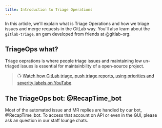 ```yaml
---
title: Introduction to Triage Operations
---
```


In this article, we'll explain what is Triage Operations and how we triage issues and merge requests in the GitLab way. You'll also learn about the `gitlab-triage`, an gem developed from friends at @gitlab-org.

## TriageOps what?
Triage oeprations is where people triage issues and maintaining low un-triaged issues is essential for maintainbility of a open-source project.

> :tv: [Watch how GitLab triage, push triage reports, using priorities and severity labels on YouTube](https://www.youtube-nocookie.com/watch?v=qOlN2G1BDhk).

## The TriageOps bot: @RecapTime_bot
Most of the automated issue and MR replies are handled by our bot, @RecapTime_bot. To access that account on API or even in the GUI, please ask an question in our staff lounge chats.
